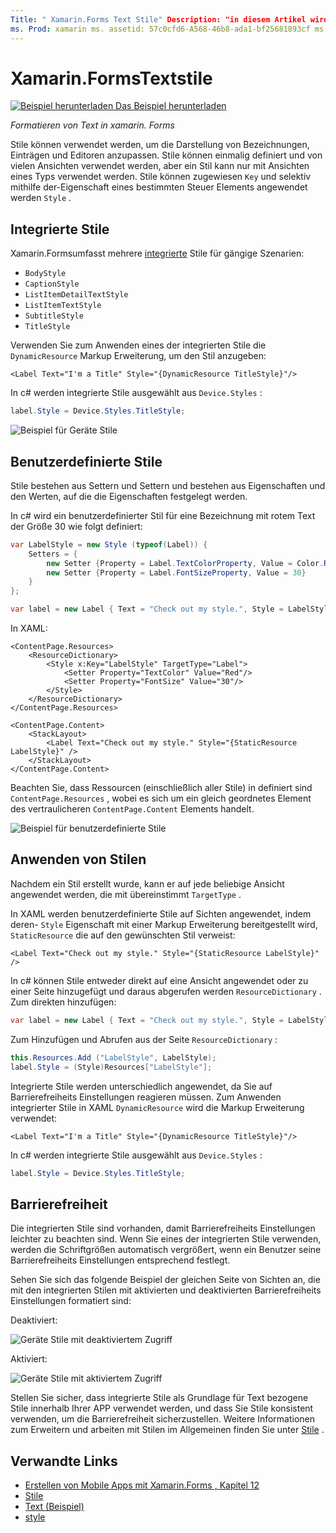 ```yaml
---
Title: " Xamarin.Forms Text Stile" Description: "in diesem Artikel wird das Formatieren von Text in Xamarin.Forms Anwendungen erläutert. Stile können einmalig definiert und von vielen Ansichten verwendet werden, aber ein Stil kann nur mit Ansichten eines Typs verwendet werden. "
ms. Prod: xamarin ms. assetid: 57c0cfd6-A568-46b8-ada1-bf25681893cf ms. Technology: xamarin-Forms Author: davidbritch ms. Author: dabritch ms. Date: 05/22/2017 NO-LOC: [ Xamarin.Forms , Xamarin.Essentials ]
---
```


# <a name="xamarinforms-text-styles"></a>Xamarin.FormsTextstile

[![Beispiel herunterladen](~/media/shared/download.png) Das Beispiel herunterladen](https://docs.microsoft.com/samples/xamarin/xamarin-forms-samples/userinterface-text)

_Formatieren von Text in xamarin. Forms_

Stile können verwendet werden, um die Darstellung von Bezeichnungen, Einträgen und Editoren anzupassen. Stile können einmalig definiert und von vielen Ansichten verwendet werden, aber ein Stil kann nur mit Ansichten eines Typs verwendet werden.
Stile können zugewiesen `Key` und selektiv mithilfe der-Eigenschaft eines bestimmten Steuer Elements angewendet werden `Style` .

## <a name="built-in-styles"></a>Integrierte Stile

Xamarin.Formsumfasst mehrere [integrierte](xref:Xamarin.Forms.Device.Styles) Stile für gängige Szenarien:

- `BodyStyle`
- `CaptionStyle`
- `ListItemDetailTextStyle`
- `ListItemTextStyle`
- `SubtitleStyle`
- `TitleStyle`

Verwenden Sie zum Anwenden eines der integrierten Stile die `DynamicResource` Markup Erweiterung, um den Stil anzugeben:

```xaml
<Label Text="I'm a Title" Style="{DynamicResource TitleStyle}"/>
```

In c# werden integrierte Stile ausgewählt aus `Device.Styles` :

```csharp
label.Style = Device.Styles.TitleStyle;
```

![Beispiel für Geräte Stile](styles-images/builtinstyles.png)

## <a name="custom-styles"></a>Benutzerdefinierte Stile

Stile bestehen aus Settern und Settern und bestehen aus Eigenschaften und den Werten, auf die die Eigenschaften festgelegt werden.

In c# wird ein benutzerdefinierter Stil für eine Bezeichnung mit rotem Text der Größe 30 wie folgt definiert:

```csharp
var LabelStyle = new Style (typeof(Label)) {
    Setters = {
        new Setter {Property = Label.TextColorProperty, Value = Color.Red},
        new Setter {Property = Label.FontSizeProperty, Value = 30}
    }
};

var label = new Label { Text = "Check out my style.", Style = LabelStyle };
```

In XAML:

```xaml
<ContentPage.Resources>
    <ResourceDictionary>
        <Style x:Key="LabelStyle" TargetType="Label">
            <Setter Property="TextColor" Value="Red"/>
            <Setter Property="FontSize" Value="30"/>
        </Style>
    </ResourceDictionary>
</ContentPage.Resources>

<ContentPage.Content>
    <StackLayout>
        <Label Text="Check out my style." Style="{StaticResource LabelStyle}" />
    </StackLayout>
</ContentPage.Content>
```

Beachten Sie, dass Ressourcen (einschließlich aller Stile) in definiert sind `ContentPage.Resources` , wobei es sich um ein gleich geordnetes Element des vertraulicheren `ContentPage.Content` Elements handelt.

![Beispiel für benutzerdefinierte Stile](styles-images/customstyle.png)

## <a name="applying-styles"></a>Anwenden von Stilen

Nachdem ein Stil erstellt wurde, kann er auf jede beliebige Ansicht angewendet werden, die mit übereinstimmt `TargetType` .

In XAML werden benutzerdefinierte Stile auf Sichten angewendet, indem deren- `Style` Eigenschaft mit einer Markup Erweiterung bereitgestellt wird, `StaticResource` die auf den gewünschten Stil verweist:

```xaml
<Label Text="Check out my style." Style="{StaticResource LabelStyle}" />
```

In c# können Stile entweder direkt auf eine Ansicht angewendet oder zu einer Seite hinzugefügt und daraus abgerufen werden `ResourceDictionary` . Zum direkten hinzufügen:

```csharp
var label = new Label { Text = "Check out my style.", Style = LabelStyle };
```

Zum Hinzufügen und Abrufen aus der Seite `ResourceDictionary` :

```csharp
this.Resources.Add ("LabelStyle", LabelStyle);
label.Style = (Style)Resources["LabelStyle"];
```

Integrierte Stile werden unterschiedlich angewendet, da Sie auf Barrierefreiheits Einstellungen reagieren müssen. Zum Anwenden integrierter Stile in XAML `DynamicResource` wird die Markup Erweiterung verwendet:

```xaml
<Label Text="I'm a Title" Style="{DynamicResource TitleStyle}"/>
```

In c# werden integrierte Stile ausgewählt aus `Device.Styles` :

```csharp
label.Style = Device.Styles.TitleStyle;
```

## <a name="accessibility"></a>Barrierefreiheit

Die integrierten Stile sind vorhanden, damit Barrierefreiheits Einstellungen leichter zu beachten sind. Wenn Sie eines der integrierten Stile verwenden, werden die Schriftgrößen automatisch vergrößert, wenn ein Benutzer seine Barrierefreiheits Einstellungen entsprechend festlegt.

Sehen Sie sich das folgende Beispiel der gleichen Seite von Sichten an, die mit den integrierten Stilen mit aktivierten und deaktivierten Barrierefreiheits Einstellungen formatiert sind:

Deaktiviert:

![Geräte Stile mit deaktiviertem Zugriff](styles-images/pre-access.png)

Aktiviert:

![Geräte Stile mit aktiviertem Zugriff](styles-images/post-access.png)

Stellen Sie sicher, dass integrierte Stile als Grundlage für Text bezogene Stile innerhalb Ihrer APP verwendet werden, und dass Sie Stile konsistent verwenden, um die Barrierefreiheit sicherzustellen. Weitere Informationen zum Erweitern und arbeiten mit Stilen im Allgemeinen finden Sie unter [Stile](~/xamarin-forms/user-interface/styles/index.md) .

## <a name="related-links"></a>Verwandte Links

- [Erstellen von Mobile Apps mit Xamarin.Forms , Kapitel 12](https://developer.xamarin.com/r/xamarin-forms/book/chapter12.pdf)
- [Stile](~/xamarin-forms/user-interface/styles/index.md)
- [Text (Beispiel)](https://docs.microsoft.com/samples/xamarin/xamarin-forms-samples/userinterface-text)
- [style](xref:Xamarin.Forms.Style)
